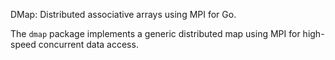 DMap: Distributed associative arrays using MPI for Go.

The `dmap` package implements a generic distributed map using MPI for high-speed concurrent data access.


